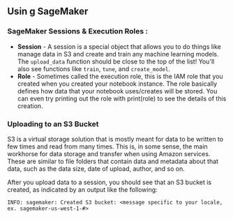 ## Usin g SageMaker

### SageMaker Sessions & Execution Roles :

+ **Session** - A session is a special object that allows you to do things like manage data in S3 and create and train any machine learning models.
The <code>upload_data</code> function should be close to the top of the list! You'll also see functions like <code>train</code>, <code>tune</code>, and <code>create_model</code>.
+ **Role** - Sometimes called the execution role, this is the IAM role that you created when you created your notebook instance. The role basically defines how data that your notebook uses/creates will be stored. You can even try printing out the role with print(role) to see the details of this creation.

### Uploading to an S3 Bucket


S3 is a virtual storage solution that is mostly meant for data to be written to few times and read from many times. This is, in some sense, the main workhorse for data storage and transfer when using Amazon services. These are similar to file folders that contain data and metadata about that data, such as the data size, date of upload, author, and so on.

After you upload data to a session, you should see that an S3 bucket is created, as indicated by an output like the following:

    INFO: sagemaker: Created S3 bucket: <message specific to your locale, ex. sagemaker-us-west-1-#>

